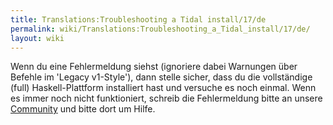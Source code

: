 ```yaml
---
title: Translations:Troubleshooting a Tidal install/17/de
permalink: wiki/Translations:Troubleshooting_a_Tidal_install/17/de/
layout: wiki
---
```


Wenn du eine Fehlermeldung siehst (ignoriere dabei Warnungen über
Befehle im 'Legacy v1-Style'), dann stelle sicher, dass du die
vollständige (full) Haskell-Plattform installiert hast und versuche es
noch einmal. Wenn es immer noch nicht funktioniert, schreib die
Fehlermeldung bitte an unsere [Community](/wiki/Community "wikilink") und
bitte dort um Hilfe.
